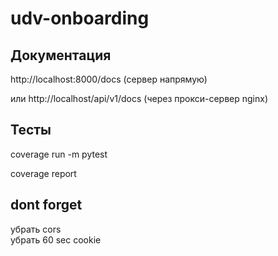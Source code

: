 # udv-onboarding

## Документация

http://localhost:8000/docs (сервер напрямую)  

или
http://localhost/api/v1/docs (через прокси-сервер nginx)

## Тесты
coverage run -m pytest  

coverage report


## dont forget  
убрать cors  
убрать 60 sec cookie
